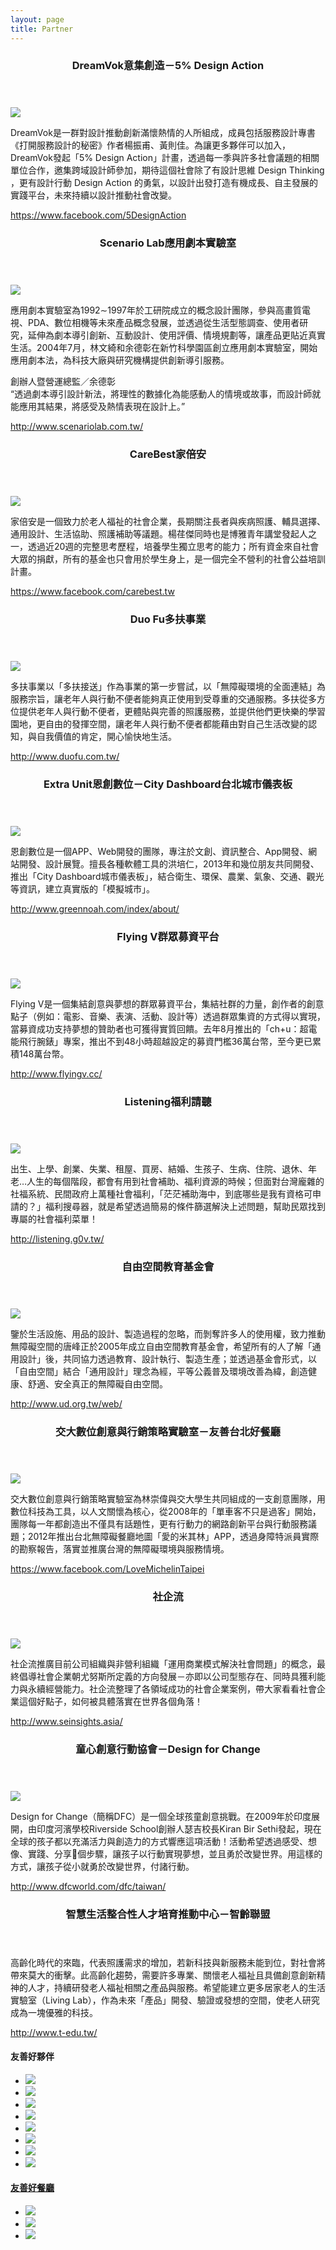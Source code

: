 ```yaml
---
layout: page
title: Partner
---
```


<section class="content-section">
  <header class="content-section-title-container">
    <h3 class="content-section-title green">DreamVok意集創造－5% Design Action<span class="content-section-title-tit"></span></h3>
  </header>

  <img class="page-partner-content-image right" src="{{ site.url }}/images/logo/5-design.JPG" />

  <p>DreamVok是一群對設計推動創新滿懷熱情的人所組成，成員包括服務設計專書《打開服務設計的秘密》作者楊振甫、黃則佳。為讓更多夥伴可以加入，DreamVok發起「5% Design Action」計畫，透過每一季與許多社會議題的相關單位合作，邀集跨域設計師參加，期待這個社會除了有設計思維 Design Thinking ，更有設計行動 Design Action 的勇氣，以設計出發打造有機成長、自主發展的實踐平台，未來持續以設計推動社會改變。</p>

  <p><a href="https://www.facebook.com/5DesignAction">https://www.facebook.com/5DesignAction</a></p>
</section>


<section class="content-section">
  <header class="content-section-title-container">
    <h3 class="content-section-title green">Scenario Lab應用劇本實驗室<span class="content-section-title-tit"></span></h3>
  </header>

  <img class="page-partner-content-image left" src="{{ site.url }}/images/logo/scenario-lab.JPG" />

  <p>應用劇本實驗室為1992∼1997年於工研院成立的概念設計團隊，參與高畫質電視、PDA、數位相機等未來產品概念發展，並透過從生活型態調查、使用者研究，延伸為劇本導引創新、互動設計、使用評價、情境規劃等，讓產品更貼近真實生活。2004年7月，林文綺和余德彰在新竹科學園區創立應用劇本實驗室，開始應用劇本法，為科技大廠與研究機構提供創新導引服務。</p>

  <p>創辦人暨營運總監／余德彰<br />“透過劇本導引設計新法，將理性的數據化為能感動人的情境或故事，而設計師就能應用其結果，將感受及熱情表現在設計上。”</p>

  <p><a href="http://www.scenariolab.com.tw/">http://www.scenariolab.com.tw/</a></p>
</section>


<section class="content-section">
  <header class="content-section-title-container">
    <h3 class="content-section-title green">CareBest家倍安<span class="content-section-title-tit"></span></h3>
  </header>

  <img class="page-partner-content-image left" src="{{ site.url }}/images/logo/carebest.jpg" />

  <p>家倍安是一個致力於老人福祉的社會企業，長期關注長者與疾病照護、輔具選擇、通用設計、生活協助、照護補助等議題。楊荏傑同時也是博雅青年講堂發起人之一，透過近20週的完整思考歷程，培養學生獨立思考的能力；所有資金來自社會大眾的捐獻，所有的基金也只會用於學生身上，是一個完全不營利的社會公益培訓計畫。</p>
  
  <p><a href="https://www.facebook.com/carebest.tw">https://www.facebook.com/carebest.tw</a></p>
</section>

<section class="content-section">
  <header class="content-section-title-container">
    <h3 class="content-section-title green">Duo Fu多扶事業<span class="content-section-title-tit"></span></h3>
  </header>

  <img class="page-partner-content-image left" src="{{ site.url }}/images/logo/dofu.JPG" />
  
  <p>多扶事業以「多扶接送」作為事業的第一步嘗試，以「無障礙環境的全面連結」為服務宗旨，讓老年人與行動不便者能夠真正使用到受尊重的交通服務。多扶從多方位提供老年人與行動不便者，更體貼與完善的照護服務，並提供他們更快樂的學習園地，更自由的發揮空間，讓老年人與行動不便者都能藉由對自己生活改變的認知，與自我價值的肯定，開心愉快地生活。</p>
  
  <p><a href="http://www.duofu.com.tw/">http://www.duofu.com.tw/</a></p>
</section>

<section class="content-section">
  <header class="content-section-title-container">
    <h3 class="content-section-title green">Extra Unit恩創數位－City Dashboard台北城市儀表板<span class="content-section-title-tit"></span></h3>
  </header>

  <img class="page-partner-content-image right" src="{{ site.url }}/images/logo/extraunit.JPG" />

  <p>恩創數位是一個APP、Web開發的團隊，專注於文創、資訊整合、App開發、網站開發、設計展覽。擅長各種軟體工具的洪培仁，2013年和幾位朋友共同開發、推出「City Dashboard城市儀表板」，結合衛生、環保、農業、氣象、交通、觀光等資訊，建立真實版的「模擬城市」。</p>

  <p><a href="http://www.greennoah.com/index/about/">http://www.greennoah.com/index/about/</a></p>
</section>

<section class="content-section">
  <header class="content-section-title-container">
    <h3 class="content-section-title green">Flying V群眾募資平台<span class="content-section-title-tit"></span></h3>
  </header>

  <img class="page-partner-content-image left" src="{{ site.url }}/images/logo/flyingv.jpg" />

  <p>Flying V是一個集結創意與夢想的群眾募資平台，集結社群的力量，創作者的創意點子（例如：電影、音樂、表演、活動、設計等）透過群眾集資的方式得以實現，當募資成功支持夢想的贊助者也可獲得實質回饋。去年8月推出的「ch+u：超電能飛行腕錶」專案，推出不到48小時超越設定的募資門檻36萬台幣，至今更已累積148萬台幣。</p>

  <p><a href="http://www.flyingv.cc/">http://www.flyingv.cc/</a></p>
</section>

<section class="content-section">
  <header class="content-section-title-container">
    <h3 class="content-section-title green">Listening福利請聽<span class="content-section-title-tit"></span></h3>
  </header>

  <img class="page-partner-content-image right" src="{{ site.url }}/images/logo/listening.jpg" />

  <p>出生、上學、創業、失業、租屋、買房、結婚、生孩子、生病、住院、退休、年老…人生的每個階段，都會有用到社會補助、福利資源的時候；但面對台灣龐雜的社福系統、民間政府上萬種社會福利，「茫茫補助海中，到底哪些是我有資格可申請的？」福利搜尋器，就是希望透過簡易的條件篩選解決上述問題，幫助民眾找到專屬的社會福利菜單！</p>

  <p><a href="http://listening.g0v.tw/">http://listening.g0v.tw/</a></p>
</section>

<section class="content-section">
  <header class="content-section-title-container">
    <h3 class="content-section-title green">自由空間教育基金會<span class="content-section-title-tit"></span></h3>
  </header>

  <img class="page-partner-content-image right" src="{{ site.url }}/images/logo/fuoe.jpg" />

  <p>鑒於生活設施、用品的設計、製造過程的忽略，而剝奪許多人的使用權，致力推動無障礙空間的唐峰正於2005年成立自由空間教育基金會，希望所有的人了解「通用設計」後，共同協力透過教育、設計執行、製造生產；並透過基金會形式，以「自由空間」結合「通用設計」理念為經，平等公義普及環境改善為緯，創造健康、舒適、安全真正的無障礙自由空間。</p>

  <p><a href="http://www.ud.org.tw/web/">http://www.ud.org.tw/web/</a></p>
</section>

<section class="content-section">
  <header class="content-section-title-container">
    <h3 class="content-section-title green">交大數位創意與行銷策略實驗室－友善台北好餐廳<span class="content-section-title-tit"></span></h3>
  </header>

  <img class="page-partner-content-image left" src="{{ site.url }}/images/logo/ghostisland-taipei-restaurant.jpg" />

  <p>交大數位創意與行銷策略實驗室為林崇偉與交大學生共同組成的一支創意團隊，用數位科技為工具，以人文關懷為核心，從2008年的「單車客不只是過客」開始，團隊每一年都創造出不僅具有話題性，更有行動力的網路創新平台與行動服務議題；2012年推出台北無障礙餐廳地圖「愛的米其林」APP，透過身障特派員實際的勘察報告，落實並推廣台灣的無障礙環境與服務情境。</p>

  <p><a href="https://www.facebook.com/LoveMichelinTaipei">https://www.facebook.com/LoveMichelinTaipei</a></p>
</section>

<section class="content-section">
  <header class="content-section-title-container">
    <h3 class="content-section-title green">社企流<span class="content-section-title-tit"></span></h3>
  </header>

  <img class="page-partner-content-image right" src="{{ site.url }}/images/logo/social.png" />

  <p>社企流推廣目前公司組織與非營利組織「運用商業模式解決社會問題」的概念，最終倡導社會企業朝尤努斯所定義的方向發展－亦即以公司型態存在、同時具獲利能力與永續經營能力。社企流整理了各領域成功的社會企業案例，帶大家看看社會企業這個好點子，如何被具體落實在世界各個角落！</p>

  <p><a href="http://www.seinsights.asia/">http://www.seinsights.asia/</a></p>
</section>

<section class="content-section">
  <header class="content-section-title-container">
    <h3 class="content-section-title green">童心創意行動協會－Design for Change<span class="content-section-title-tit"></span></h3>
  </header>

  <img class="page-partner-content-image left" src="{{ site.url }}/images/logo/dfc.jpg" />

  <p>Design for Change（簡稱DFC）是一個全球孩童創意挑戰。在2009年於印度展開，由印度河濱學校Riverside School創辦人瑟吉校長Kiran Bir Sethi發起，現在全球的孩子都以充滿活力與創造力的方式響應這項活動！活動希望透過感受、想像、實踐、分享􀀕個步驟，讓孩子以行動實現夢想，並且勇於改變世界。用這樣的方式，讓孩子從小就勇於改變世界，付諸行動。</p>

  <p><a href="http://www.dfcworld.com/dfc/taiwan/">http://www.dfcworld.com/dfc/taiwan/</a></p>
</section>

<section class="content-section">
  <header class="content-section-title-container">
    <h3 class="content-section-title green">智慧生活整合性人才培育推動中心－智齡聯盟<span class="content-section-title-tit"></span></h3>
  </header>

  <!--<img class="page-partner-content-image right" src="{{ site.url }}/images/logo/" />-->

  <p>高齡化時代的來臨，代表照護需求的增加，若新科技與新服務未能到位，對社會將帶來莫大的衝擊。此高齡化趨勢，需要許多專業、關懷老人福祉且具備創意創新精神的人才，持續研發老人福祉相關之產品與服務。希望能建立更多居家老人的生活實驗室（Living Lab），作為未來「產品」開發、驗證或發想的空間，使老人研究成為一塊優雅的科技。</p>

  <p><a href="http://www.t-edu.tw/">http://www.t-edu.tw/</a></p>
</section>

<section class="more-partner">
  <h4 class="more-partner-title">友善好夥伴</h4>
  <ul class="more-partner-box">
    <li><a class="more-partner-box-link" href="http://www.8-fu.org/ap/index.aspx"><img class="" src="{{ site.url }}/images/pn1.jpg"></li>
    <li><a class="more-partner-box-link" href="http://www.forblind.org.tw"><img class="" src="{{ site.url }}/images/pn2.jpg"></li>
    <li><a class="more-partner-box-link" href="http://www.nad.org.tw/ap/index.aspx"><img class="" src="{{ site.url }}/images/pn3.jpg"></li>       
    <li><a class="more-partner-box-link" href="http://www.ceoclub.org.tw/"><img class="" src="{{ site.url }}/images/pn4.jpg"></li>
    <li><a class="more-partner-box-link" href="http://www.hondao.org.tw"><img class="" src="{{ site.url }}/images/pn5.jpg"></li>
    <li><a class="more-partner-box-link" href="http://www.sunable.net/sunhome/aboutus"><img class="" src="{{ site.url }}/images/pn6.jpg"></li>
    <li><a class="more-partner-box-link" href="http://afterthatday.blogspot.com/"><img class="" src="{{ site.url }}/images/pn7.jpg"></li>
    <li><a class="more-partner-box-link" href="http://www.tfb.org.tw/"><img class="" src="{{ site.url }}/images/pn8.jpg"></li>
  </ul>
</section>
 
<section class="more-partner">
  <h4 class="more-partner-title">友善好餐廳
   </h4>
  <ul class="more-partner-box">
    <li><a class="more-partner-box-link" href="http://www.kiki1991.com/"><img class="" src="{{ site.url }}/images/pnr1.jpg"></li>
    <li><a class="more-partner-box-link" href="http://www.mvp-icecream.com.tw/"><img class="" src="{{ site.url }}/images/pnr2.jpg"></li>
    <li><a class="more-partner-box-link" href="http://www.mos.com.tw/"><img class="" src="{{ site.url }}/images/pnr3.jpg"></li>
  </ul>
</section>

